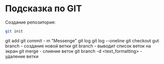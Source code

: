 # Подсказка по GIT

Создание репозитория:
```sh
git init
```
git add
git commit - m "Messenge"
git log
git log --oneline
git checkout
gut branch <branchname> - создание новой ветки
git branch - выводит список веток на экран
git merge  - слияние веток
git branch -d <text_formatting> - удаление ветки